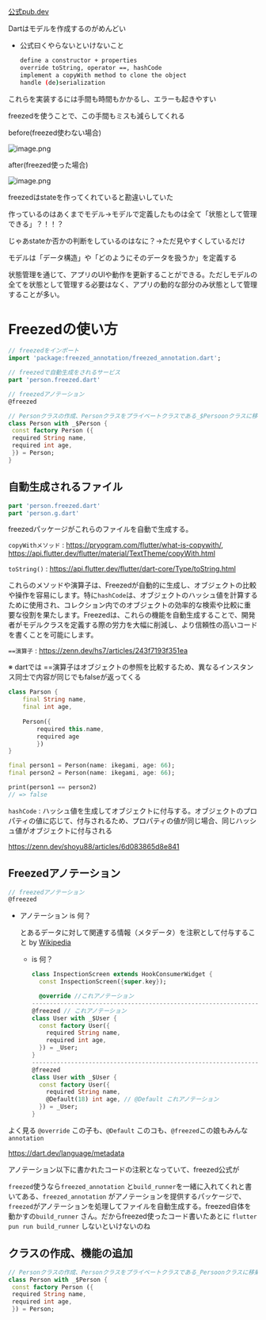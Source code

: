 [公式pub.dev](https://pub.dev/packages/freezed)

Dartはモデルを作成するのがめんどい

- 公式曰くやらないといけないこと
    
    ```bash
    define a constructor + properties
    override toString, operator ==, hashCode
    implement a copyWith method to clone the object
    handle (de)serialization
    ```
    

これらを実装するには手間も時間もかかるし、エラーも起きやすい

freezedを使うことで、この手間もミスも減らしてくれる

before(freezed使わない場合)

![image.png](https://prod-files-secure.s3.us-west-2.amazonaws.com/78a5cebe-360a-4e14-a2fe-42852a33aec8/75449b5c-f262-4f1d-b10a-9f2c47f8c304/image.png)

after(freezed使った場合)

![image.png](https://prod-files-secure.s3.us-west-2.amazonaws.com/78a5cebe-360a-4e14-a2fe-42852a33aec8/35a0716c-3be4-48a2-92c5-f2eab9fa36e7/image.png)

freezedはstateを作ってくれていると勘違いしていた

作っているのはあくまでモデル→モデルで定義したものは全て「状態として管理できる」？！！？

じゃあstateか否かの判断をしているのはなに？→ただ見やすくしているだけ

モデルは「データ構造」や「どのようにそのデータを扱うか」を定義する

状態管理を通じて、アプリのUIや動作を更新することができる。ただしモデルの全てを状態として管理する必要はなく、アプリの動的な部分のみ状態として管理することが多い。

# Freezedの使い方

```dart
// freezedをインポート
import 'package:freezed_annotation/freezed_annotation.dart';

// freezedで自動生成をされるサービス
part 'person.freezed.dart'

// freezedアノテーション
@freezed

// Personクラスの作成、Personクラスをプライベートクラスである_$Persoonクラスに移乗している
class Person with _$Person {
 const factory Person ({
 required String name,
 required int age,
 }) = Person; 
}
```

## 自動生成されるファイル

```dart
part 'person.freezed.dart'
part 'person.g.dart'
```

freezedパッケージがこれらのファイルを自動で生成する。

`copyWithメソッド` : https://pryogram.com/flutter/what-is-copywith/, https://api.flutter.dev/flutter/material/TextTheme/copyWith.html

`toString()` : https://api.flutter.dev/flutter/dart-core/Type/toString.html

これらのメソッドや演算子は、Freezedが自動的に生成し、オブジェクトの比較や操作を容易にします。特に`hashCode`は、オブジェクトのハッシュ値を計算するために使用され、コレクション内でのオブジェクトの効率的な検索や比較に重要な役割を果たします。Freezedは、これらの機能を自動生成することで、開発者がモデルクラスを定義する際の労力を大幅に削減し、より信頼性の高いコードを書くことを可能にします。

`==演算子` : https://zenn.dev/hs7/articles/243f7193f351ea

※ dartでは ==演算子はオブジェクトの参照を比較するため、異なるインスタンス同士で内容が同じでもfalseが返ってくる

```dart
class Parson {
	final String name,
	final int age,
	
	Person({
		required this.name,
		required age
		})
}

final person1 = Person(name: ikegami, age: 66);
final person2 = Person(name: ikegami, age: 66);

print(person1 == person2)
// => false
```

`hashCode` : ハッシュ値を生成してオブジェクトに付与する。オブジェクトのプロパティの値に応じて、付与されるため、プロパティの値が同じ場合、同じハッシュ値がオブジェクトに付与される

https://zenn.dev/shoyu88/articles/6d083865d8e841

## Freezedアノテーション

```dart
// freezedアノテーション
@freezed
```

- アノテーション is 何？
    
    とあるデータに対して関連する情報（メタデータ）を注釈として付与すること by [Wikipedia](https://ja.wikipedia.org/wiki/%E3%82%A2%E3%83%8E%E3%83%86%E3%83%BC%E3%82%B7%E3%83%A7%E3%83%B3)
    
    - is 何？
        
        ```dart
        class InspectionScreen extends HookConsumerWidget {
          const InspectionScreen({super.key});
        
          @override //これアノテーション
        -------------------------------------------------------------------------  
        @freezed // これアノテーション
        class User with _$User {
          const factory User({
            required String name,
            required int age,
          }) = _User;
        }
        --------------------------------------------------------------------------
        @freezed
        class User with _$User {
          const factory User({
            required String name,
            @Default(18) int age, // @Default これアノテーション
          }) = _User;
        }
        ```
        

よく見る `@override` この子も、`@Default` このコも、`@freezed`この娘もみんな`annotation` 

https://dart.dev/language/metadata

アノテーション以下に書かれたコードの注釈となっていて、freezed公式が

`freezed`使うなら`freezed_annotation` と`build_runner`を一緒に入れてくれと書いてある、`freezed_annotation` がアノテーションを提供するパッケージで、`freezed`がアノテーションを処理してファイルを自動生成する。freezed自体を動かすの`build_runner` さん。だからfreezed使ったコード書いたあとに `flutter pun run build_runner` しないといけないのね

## クラスの作成、機能の追加

```dart
// Personクラスの作成、Personクラスをプライベートクラスである_Persoonクラスに移乗している
class Person with _$Person {
 const factory Person ({
 required String name,
 required int age,
 }) = Person; 
```